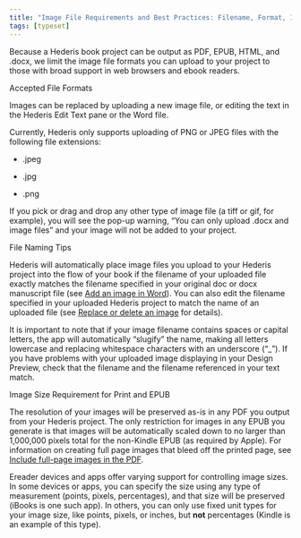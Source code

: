 ```yaml
---
title: "Image File Requirements and Best Practices: Filename, Format, Image Size"
tags: [typeset]
---
```

 
<html><body><section data-type="chapter" class="hsecchapter" data-hederis-type="hsecchapter" id="image_best_practices" data-pi-attrs="id: image_best_practices; data-tags: typeset;" role="doc-chapter" data-tags="typeset" data-author-name=" " data-book-title=" " title="Image File Requirements and Best Practices: Filename, Format, Image Size"><p class="hblkp" data-hederis-type="hblkp" id="pmQZ3Kd7R">Because a Hederis book project can be output as PDF, EPUB, HTML, and .docx, we limit the image file formats you can upload to your project to those with broad support in web browsers and ebook readers. </p><p class="hblkh1" data-hederis-type="hblkh1" id="pxyWJqKH5">Accepted File Formats</p><p class="hblkp" data-hederis-type="hblkp" id="pijGrphSD">Images can be replaced by uploading a new image file, or editing the text in the Hederis Edit Text pane or the Word file.</p><p class="hblkp" data-hederis-type="hblkp" id="pRCOj9YUs">Currently, Hederis only supports uploading of PNG or JPEG files with the following file extensions:</p><ul class="hwprbulletlist" data-hederis-type="hwprbulletlist" id="paD0yWRZW"><li class="hblkuli" data-hederis-type="hblkuli" id="liFoDZmsIC"><p class="hblkuli" data-hederis-type="hblklip" id="pIVuaEfOM">.jpeg</p></li><li class="hblkuli" data-hederis-type="hblkuli" id="li2utdeWjB"><p class="hblkuli" data-hederis-type="hblklip" id="pgPcPIiie">.jpg</p></li><li class="hblkuli" data-hederis-type="hblkuli" id="lijO1gfJiL"><p class="hblkuli" data-hederis-type="hblklip" id="pluNu79vs">.png</p></li></ul><p class="hblkp" data-hederis-type="hblkp" id="pZ5cSV7Wa">If you pick or drag and drop any other type of image file (a tiff or gif, for example), you will see the pop-up warning, &#8220;You can only upload .docx and image files&#8221; and your image will not be added to your project.</p><p class="hblkh1" data-hederis-type="hblkh1" id="p7hkrguRA">File Naming Tips</p><p class="hblkp" data-hederis-type="hblkp" id="pOPUpxA1W">Hederis will automatically place image files you upload to your Hederis project into the flow of your book if the filename of your uploaded file exactly matches the filename specified in your original doc or docx manuscript file (see <a href="{% link _docs/add-an-image.md %}" class="hspana" data-hederis-type="hspana" id="p05iwdbmD">Add an image in Word</a>). You can also edit the filename specified in your uploaded Hederis project to match the name of an uploaded file (see <a href="{% link _docs/replace-an-image.md %}" class="hspana" data-hederis-type="hspana" id="pmllEcNTu">Replace or delete an image</a> for details). </p><p class="hblkp" data-hederis-type="hblkp" id="pZc3Lhe4h">It is important to note that if your image filename contains spaces or capital letters, the app will automatically &#8220;slugify&#8221; the name, making all letters lowercase and replacing whitespace characters with an underscore (&#8220;_&#8221;). If you have problems with your uploaded image displaying in your Design Preview, check that the filename and the filename referenced in your text match.</p><p class="hblkh1" data-hederis-type="hblkh1" id="pN1VmJauy">Image Size Requirement for Print and EPUB</p><p class="hblkp" data-hederis-type="hblkp" id="pRY69zpN3">The resolution of your images will be preserved as-is in any PDF you output from your Hederis project. The only restriction for images in any EPUB you generate is that images will be automatically scaled down to no larger than 1,000,000 pixels total for the non-Kindle EPUB (as required by Apple). For information on creating full page images that bleed off the printed page, see <a href="{% link _docs/include-full-page-images.md %}" class="hspana" data-hederis-type="hspana" id="pciedB9Go">Include full-page images in the PDF</a>.</p><p class="hblkp" data-hederis-type="hblkp" id="pnLKkDNhr">Ereader devices and apps offer varying support for controlling image sizes. In some devices or apps, you can specify the size using any type of measurement (points, pixels, percentages), and that size will be preserved (iBooks is one such app). In others, you can only use fixed unit types for your image size, like points, pixels, or inches, but <strong data-hederis-type="hspanstrong" id="ps0W542hi">not</strong> percentages (Kindle is an example of this type). </p></section></body></html>
